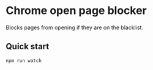# Chrome open page blocker

Blocks pages from opening if they are on the blacklist.

## Quick start

```
npm run watch
```
